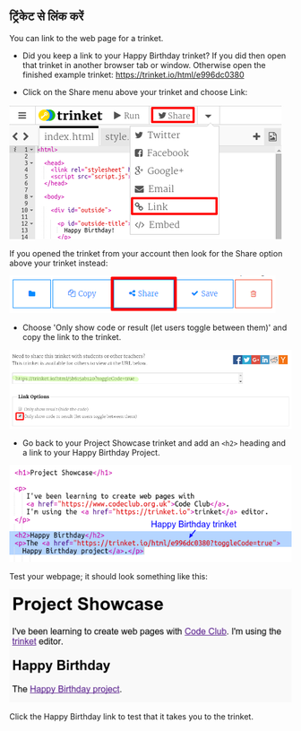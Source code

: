 ## ट्रिंकेट से लिंक करें

You can link to the web page for a trinket.

+ Did you keep a link to your Happy Birthday trinket? If you did then open that trinket in another browser tab or window. Otherwise open the finished example trinket: <https://trinket.io/html/e996dc0380>

+ Click on the Share menu above your trinket and choose Link:

![screenshot](images/showcase-share1.png)

If you opened the trinket from your account then look for the Share option above your trinket instead:

![स्क्रीनशॉट](images/showcase-share2.png)

+ Choose 'Only show code or result (let users toggle between them)' and copy the link to the trinket. 

![स्क्रीनशॉट](images/showcase-get-link.png)

+ Go back to your Project Showcase trinket and add an `<h2>` heading and a link to your Happy Birthday Project.

![स्क्रीनशॉट](images/showcase-link-trinket.png)

Test your webpage; it should look something like this:

![स्क्रीनशॉट](images/showcase-link-output.png)

Click the Happy Birthday link to test that it takes you to the trinket.